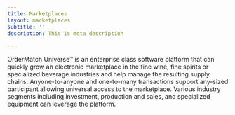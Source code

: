 ```yaml
---
title: Marketplaces
layout: marketplaces
subtitle: ''
description: This is meta description

---
```

OrderMatch Universe™ is an enterprise class software platform that can quickly grow an electronic marketplace in the fine wine, fine spirits or specialized beverage industries and help manage the resulting supply chains. Anyone-to-anyone and one-to-many transactions support any-sized participant allowing universal access to the marketplace. Various industry segments including investment, production and sales, and specialized equipment can leverage the platform.